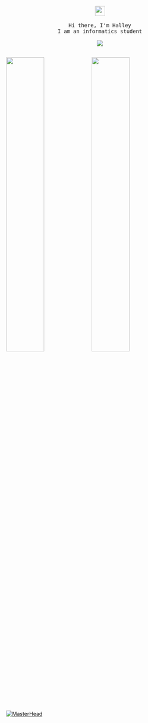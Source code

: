 <p align="center">
  <img src="https://user-images.githubusercontent.com/5679180/79618120-0daffb80-80be-11ea-819e-d2b0fa904d07.gif" width="27px">
 <br><br>
  <samp>
    Hi there, I'm Halley <br>
    I am an informatics student <br>
    <br><img src="https://count.getloli.com/get/@:mshelovee?theme=asoul">
    <br><br> 
  </samp>
</p>
<img align="left" width="45%" src="https://github-readme-stats.vercel.app/api?username=mshelovee&show_icons=true&theme=react&hide_border=true&bg_color=0D1117">
<img align="left" width="45%" src="https://github-readme-streak-stats.herokuapp.com/?user=mshelovee&theme=black-ice&hide_border=true&stroke=orange&background=0D1117">

<a href="https://futuree.netlify.app/en" target="_blank"><img src="https://cdn.discordapp.com/attachments/1109020508340629555/1205902353644130314/mshelovee.png?ex=65da0f15&is=65c79a15&hm=eddebe7bc1c6941ea53d54b8c00ffc4930662bddd3f60ac16e95c08e46beb2df&" alt="MasterHead" style="max-width: 100%;"></a>
﻿

